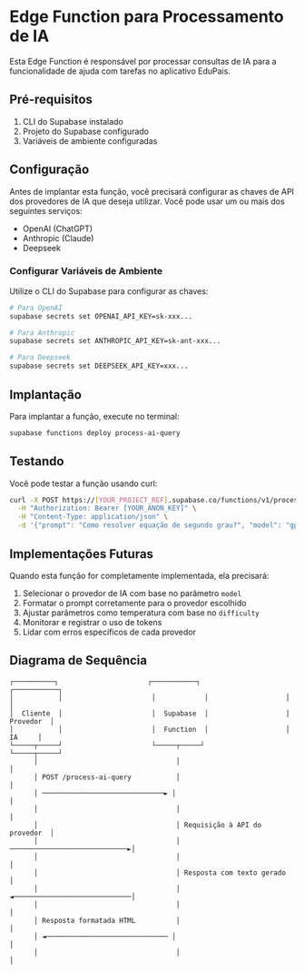 # Edge Function para Processamento de IA

Esta Edge Function é responsável por processar consultas de IA para a funcionalidade de ajuda com tarefas no aplicativo EduPais.

## Pré-requisitos

1. CLI do Supabase instalado
2. Projeto do Supabase configurado
3. Variáveis de ambiente configuradas

## Configuração

Antes de implantar esta função, você precisará configurar as chaves de API dos provedores de IA que deseja utilizar. Você pode usar um ou mais dos seguintes serviços:

- OpenAI (ChatGPT)
- Anthropic (Claude)
- Deepseek

### Configurar Variáveis de Ambiente

Utilize o CLI do Supabase para configurar as chaves:

```bash
# Para OpenAI
supabase secrets set OPENAI_API_KEY=sk-xxx...

# Para Anthropic
supabase secrets set ANTHROPIC_API_KEY=sk-ant-xxx...

# Para Deepseek
supabase secrets set DEEPSEEK_API_KEY=xxx...
```

## Implantação

Para implantar a função, execute no terminal:

```bash
supabase functions deploy process-ai-query
```

## Testando

Você pode testar a função usando curl:

```bash
curl -X POST https://[YOUR_PROJECT_REF].supabase.co/functions/v1/process-ai-query \
  -H "Authorization: Bearer [YOUR_ANON_KEY]" \
  -H "Content-Type: application/json" \
  -d '{"prompt": "Como resolver equação de segundo grau?", "model": "gpt-3.5-turbo", "difficulty": "medium"}'
```

## Implementações Futuras

Quando esta função for completamente implementada, ela precisará:

1. Selecionar o provedor de IA com base no parâmetro `model`
2. Formatar o prompt corretamente para o provedor escolhido
3. Ajustar parâmetros como temperatura com base no `difficulty`
4. Monitorar e registrar o uso de tokens
5. Lidar com erros específicos de cada provedor

## Diagrama de Sequência

```
┌──────────┐                      ┌───────────┐                   ┌───────────┐
│           │                      │            │                   │            │
│  Cliente  │                      │  Supabase  │                   │ Provedor  │
│           │                      │  Function  │                   │    IA     │
└─────┬─────┘                      └─────┬─────┘                   └─────┬─────┘
      │                                  │                               │
      │ POST /process-ai-query           │                               │
      │ ──────────────────────────────► │                               │
      │                                  │                               │
      │                                  │ Requisição à API do provedor  │
      │                                  │ ─────────────────────────────►│
      │                                  │                               │
      │                                  │ Resposta com texto gerado     │
      │                                  │ ◄─────────────────────────────│
      │                                  │                               │
      │ Resposta formatada HTML          │                               │
      │ ◄────────────────────────────── │                               │
      │                                  │                               │
``` 